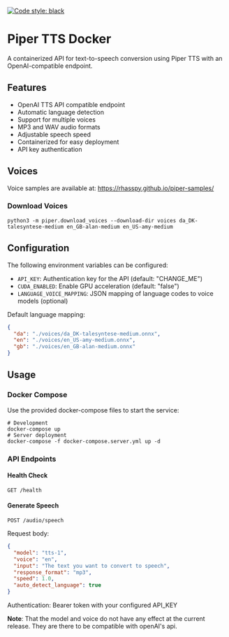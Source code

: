 [![Code style: black](https://img.shields.io/badge/code%20style-black-000000.svg)](https://github.com/psf/black)

# Piper TTS Docker

A containerized API for text-to-speech conversion using Piper TTS with an OpenAI-compatible endpoint.

## Features

- OpenAI TTS API compatible endpoint
- Automatic language detection
- Support for multiple voices
- MP3 and WAV audio formats
- Adjustable speech speed
- Containerized for easy deployment
- API key authentication

## Voices

Voice samples are available at: https://rhasspy.github.io/piper-samples/

### Download Voices

```shell
python3 -m piper.download_voices --download-dir voices da_DK-talesyntese-medium en_GB-alan-medium en_US-amy-medium
``` 

## Configuration

The following environment variables can be configured:

- `API_KEY`: Authentication key for the API (default: "CHANGE_ME")
- `CUDA_ENABLED`: Enable GPU acceleration (default: "false")
- `LANGUAGE_VOICE_MAPPING`: JSON mapping of language codes to voice models (optional)

Default language mapping:

```json 
{
  "da": "./voices/da_DK-talesyntese-medium.onnx",
  "en": "./voices/en_US-amy-medium.onnx",
  "gb": "./voices/en_GB-alan-medium.onnx"
}
``` 

## Usage

### Docker Compose

Use the provided docker-compose files to start the service:

```shell
# Development
docker-compose up
# Server deployment
docker-compose -f docker-compose.server.yml up -d
``` 

### API Endpoints

#### Health Check

```
GET /health
``` 

#### Generate Speech

```
POST /audio/speech
``` 

Request body:

```json 
{
  "model": "tts-1",
  "voice": "en",
  "input": "The text you want to convert to speech",
  "response_format": "mp3",
  "speed": 1.0,
  "auto_detect_language": true
}
``` 

Authentication: Bearer token with your configured API_KEY

__Note__: That the model and voice do not have any effect at the current release. They are there to be compatible with
openAI's api.
